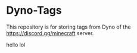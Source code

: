 # Dyno-Tags

This repository is for storing tags from Dyno of the <https://discord.gg/minecraft> server.






















































































hello lol
